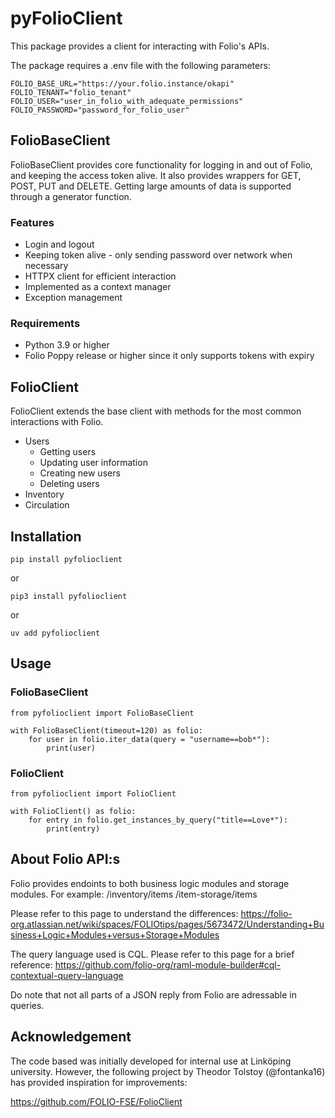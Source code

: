 # pyFolioClient

This package provides a client for interacting with Folio's APIs. 

The package requires a .env file with the following parameters:

```
FOLIO_BASE_URL="https://your.folio.instance/okapi"
FOLIO_TENANT="folio_tenant"
FOLIO_USER="user_in_folio_with_adequate_permissions"
FOLIO_PASSWORD="password_for_folio_user"
```

## FolioBaseClient

FolioBaseClient provides core functionality for logging in and out of Folio, and keeping the access token alive. It also provides wrappers for GET, POST, PUT and DELETE. Getting large amounts of data is supported through a generator function.

### Features

* Login and logout
* Keeping token alive - only sending password over network when necessary
* HTTPX client for efficient interaction
* Implemented as a context manager
* Exception management

### Requirements

* Python 3.9 or higher
* Folio Poppy release or higher since it only supports tokens with expiry

## FolioClient

FolioClient extends the base client with methods for the most common interactions with Folio.

* Users
    * Getting users
    * Updating user information
    * Creating new users
    * Deleting users
* Inventory
* Circulation

## Installation

```
pip install pyfolioclient
```

or 

```
pip3 install pyfolioclient
```

or 

```
uv add pyfolioclient
```

## Usage

### FolioBaseClient

```
from pyfolioclient import FolioBaseClient

with FolioBaseClient(timeout=120) as folio:
    for user in folio.iter_data(query = "username==bob*"):
        print(user)
```


### FolioClient

```
from pyfolioclient import FolioClient

with FolioClient() as folio:
    for entry in folio.get_instances_by_query("title==Love*"):
        print(entry)
```

## About Folio API:s

Folio provides endoints to both business logic modules and storage modules. For example:
/inventory/items
/item-storage/items

Please refer to this page to understand the differences:
<https://folio-org.atlassian.net/wiki/spaces/FOLIOtips/pages/5673472/Understanding+Business+Logic+Modules+versus+Storage+Modules>

The query language used is CQL. Please refer to this page for a brief reference:
<https://github.com/folio-org/raml-module-builder#cql-contextual-query-language>

Do note that not all parts of a JSON reply from Folio are adressable in queries. 


## Acknowledgement

The code based was initially developed for internal use at Linköping university. However, the following project by Theodor Tolstoy (@fontanka16) has provided inspiration for improvements:

<https://github.com/FOLIO-FSE/FolioClient>